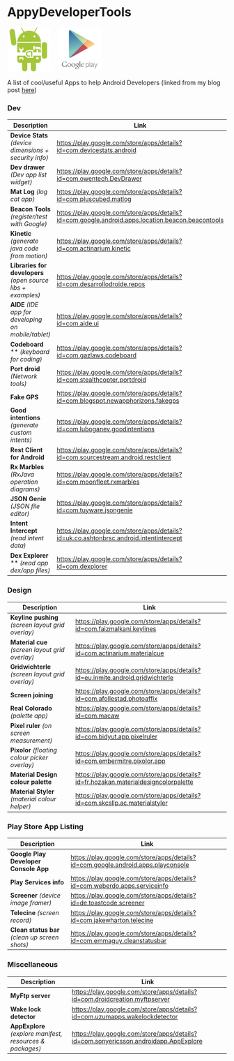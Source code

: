 # AppyDeveloperTools

<img src="images/android_tools.png" height="100">&nbsp;&nbsp;&nbsp;&nbsp;<img src="images/google_play_logo.png" height="100">

A list of cool/useful Apps to help Android Developers (linked from my blog post <a href="http://barbuzz.co.uk/2016/07/13/appy-developer-tools/">here</a>)

### Dev
| Description | Link |
| --- | --- |
| **Device Stats** *(device dimensions + security info)* | https://play.google.com/store/apps/details?id=com.devicestats.android | 
| **Dev drawer** *(Dev app list widget)* | https://play.google.com/store/apps/details?id=com.owentech.DevDrawer |
| **Mat Log** *(log cat app)* | https://play.google.com/store/apps/details?id=com.pluscubed.matlog |
| **Beacon Tools** *(register/test with Google)* | https://play.google.com/store/apps/details?id=com.google.android.apps.location.beacon.beacontools |
| **Kinetic** *(generate java code from motion)* | https://play.google.com/store/apps/details?id=com.actinarium.kinetic | 
| **Libraries for developers** *(open source libs + examples)* | https://play.google.com/store/apps/details?id=com.desarrollodroide.repos |
| **AIDE** *(IDE app for developing on mobile/tablet)* | https://play.google.com/store/apps/details?id=com.aide.ui | 
| **Codeboard** ** *(keyboard for coding)* | https://play.google.com/store/apps/details?id=com.gazlaws.codeboard | 
| **Port droid** *(Network tools)* | https://play.google.com/store/apps/details?id=com.stealthcopter.portdroid |
| **Fake GPS** | https://play.google.com/store/apps/details?id=com.blogspot.newapphorizons.fakegps |
| **Good intentions** *(generate custom intents)* | https://play.google.com/store/apps/details?id=com.luboganev.goodintentions |
| **Rest Client for Android** | https://play.google.com/store/apps/details?id=com.sourcestream.android.restclient |
| **Rx Marbles** *(RxJava operation diagrams)* | https://play.google.com/store/apps/details?id=com.moonfleet.rxmarbles |
| **JSON Genie** *(JSON file editor)* | https://play.google.com/store/apps/details?id=com.tuyware.jsongenie |
| **Intent Intercept** *(read intent data)*| https://play.google.com/store/apps/details?id=uk.co.ashtonbrsc.android.intentintercept |
| **Dex Explorer** ** *(read app dex/app files)* | https://play.google.com/store/apps/details?id=com.dexplorer |


### Design
| Description | Link |
| --- | --- |
| **Keyline pushing** *(screen layout grid overlay)* | https://play.google.com/store/apps/details?id=com.faizmalkani.keylines | 
| **Material cue** *(screen layout grid overlay)* | https://play.google.com/store/apps/details?id=com.actinarium.materialcue | 
| **Gridwichterle** *(screen layout grid overlay)* | https://play.google.com/store/apps/details?id=eu.inmite.android.gridwichterle |
| **Screen joining** | https://play.google.com/store/apps/details?id=com.afollestad.photoaffix | 
| **Real Colorado** *(palette app)* | https://play.google.com/store/apps/details?id=com.macaw | 
| **Pixel ruler** *(on screen measurement)* | https://play.google.com/store/apps/details?id=com.bidyut.app.pixelruler |
| **Pixolor** *(floating colour picker overlay)* | https://play.google.com/store/apps/details?id=com.embermitre.pixolor.app | 
| **Material Design colour palette** | https://play.google.com/store/apps/details?id=fr.hozakan.materialdesigncolorpalette | 
| **Material Styler** *(material colour helper)* | https://play.google.com/store/apps/details?id=com.skcsllp.ac.materialstyler | 


### Play Store App Listing
| Description | Link |
| --- | --- |
| **Google Play Developer Console App** | https://play.google.com/store/apps/details?id=com.google.android.apps.playconsole | 
| **Play Services info** | https://play.google.com/store/apps/details?id=com.weberdo.apps.serviceinfo |  
| **Screener** *(device image framer)* | https://play.google.com/store/apps/details?id=de.toastcode.screener | 
| **Telecine** *(screen record)* | https://play.google.com/store/apps/details?id=com.jakewharton.telecine |
| **Clean status bar** *(clean up screen shots)* | https://play.google.com/store/apps/details?id=com.emmaguy.cleanstatusbar |


### Miscellaneous
| Description | Link |
| --- | --- |
| **MyFtp server** | https://play.google.com/store/apps/details?id=com.droidcreation.myftpserver |
| **Wake lock detector** | https://play.google.com/store/apps/details?id=com.uzumapps.wakelockdetector |
| **AppExplore** *(explore manifest, resources & packages)* | https://play.google.com/store/apps/details?id=com.sonyericsson.androidapp.AppExplore |


